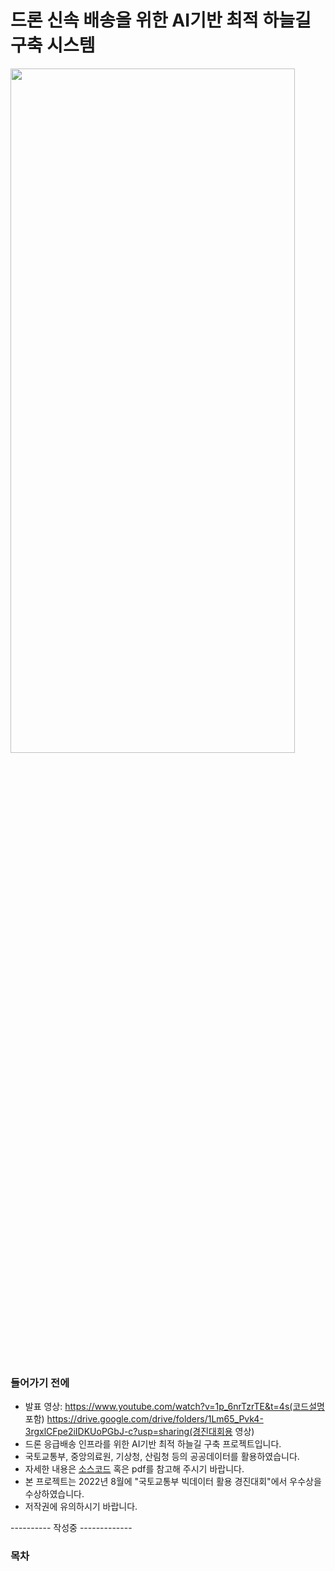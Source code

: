 # 드론 신속 배송을 위한 AI기반 최적 하늘길 구축 시스템

<img src = "https://user-images.githubusercontent.com/96767467/197766534-1d1c197f-8a47-4b73-849c-64f546aff05c.png" align = 'center' width = "95%" height = "53%">

### 들어가기 전에
- 발표 영상: https://www.youtube.com/watch?v=1p_6nrTzrTE&t=4s(코드설명 포함)
            https://drive.google.com/drive/folders/1Lm65_Pvk4-3rgxlCFpe2iIDKUoPGbJ-c?usp=sharing(경진대회용 영상)
- 드론 응급배송 인프라를 위한 AI기반 최적 하늘길 구축 프로젝트입니다.
- 국토교통부, 중앙의료원, 기상청, 산림청 등의 공공데이터를 활용하였습니다.
- 자세한 내용은 [소스코드](https://github.com/MiddleJo/SkyRoad_for_Drone/tree/main/%EC%BD%94%EB%93%9C) 혹은 pdf를 참고해 주시기 바랍니다.
- 본 프로젝트는 2022년 8월에 "국토교통부 빅데이터 활용 경진대회"에서 우수상을 수상하였습니다.
- 저작권에 유의하시기 바랍니다.

---------- 작성중 -------------

### 목차
